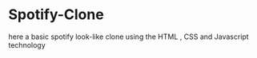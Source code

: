 # Spotify-Clone
 here a basic spotify look-like clone using the HTML , CSS and Javascript technology

